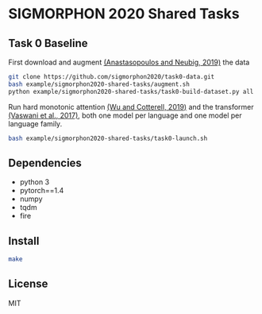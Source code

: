 # SIGMORPHON 2020 Shared Tasks

## Task 0 Baseline

First download and augment [(Anastasopoulos and Neubig, 2019)](https://arxiv.org/abs/1908.05838) the data

```bash
git clone https://github.com/sigmorphon2020/task0-data.git
bash example/sigmorphon2020-shared-tasks/augment.sh
python example/sigmorphon2020-shared-tasks/task0-build-dataset.py all
```

Run hard monotonic attention [(Wu and Cotterell, 2019)](https://arxiv.org/abs/1905.06319) and the transformer [(Vaswani et al., 2017)](https://arxiv.org/abs/1706.03762), both one model per language and one model per language family.
```bash
bash example/sigmorphon2020-shared-tasks/task0-launch.sh
```


## Dependencies

- python 3
- pytorch==1.4
- numpy
- tqdm
- fire


## Install

```bash
make
```


## License

MIT
